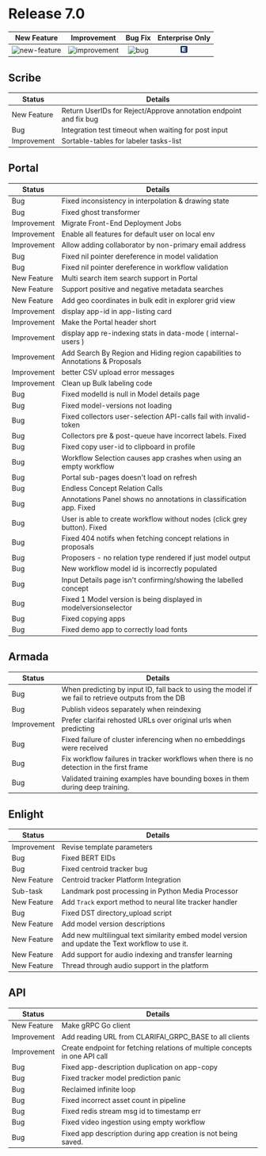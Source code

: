 # Release 7.0

| New Feature | Improvement | Bug Fix | Enterprise Only |
| :---: | :---: | :---: | :---: |
| ![new-feature](../../.gitbook/assets/new_feature%20%281%29.jpg) | ![improvement](../../.gitbook/assets/improvement%20%2819%29%20%281%29%20%2825%29.jpg) | ![bug](../../.gitbook/assets/bug%20%28196%29%20%28452%29%20%284%29%20%2817%29.jpg) | ![enterprise](../../.gitbook/assets/enterprise%20%2818%29%20%2816%29%20%281%29%20%282%29.jpg) |

## Scribe

|Status     |Details                                                          |
|-----------|-----------------------------------------------------------------|
|New Feature|Return UserIDs for Reject/Approve annotation endpoint and fix bug|
|Bug        |Integration test timeout when waiting for post input             |
|Improvement|Sortable-tables for labeler tasks-list                           |

## Portal

|Status     |Details                                                          |
|-----------|-----------------------------------------------------------------|
|Bug        |Fixed inconsistency in interpolation & drawing state             |
|Bug        |Fixed ghost transformer                                          |
|Improvement|Migrate Front-End Deployment Jobs                                |
|Improvement|Enable all features for default user on local env                |
|Improvement|Allow adding collaborator by non-primary email address           |
|Bug        |Fixed nil pointer dereference in model validation                |
|Bug        |Fixed nil pointer dereference in workflow validation             |
|New Feature|Multi search item search support in Portal                       |
|New Feature|Support positive and negative metadata searches                  |
|New Feature|Add geo coordinates in bulk edit in explorer grid view           |
|Improvement|display app-id in app-listing card                               |
|Improvement|Make the Portal header short                                     |
|Improvement|display app re-indexing stats in data-mode ( internal-users )    |
|Improvement|Add Search By Region and Hiding region capabilities to Annotations & Proposals|
|Improvement|better CSV upload error messages                                 |
|Improvement|Clean up Bulk labeling code                                      |
|Bug        |Fixed modelId is null in Model details page                      |
|Bug        |Fixed model-versions not loading                                 |
|Bug        |Fixed collectors user-selection API-calls fail with invalid-token|
|Bug        |Collectors pre & post-queue have incorrect labels. Fixed         |
|Bug        |Fixed copy user-id to clipboard in profile                       |
|Bug        |Workflow Selection causes app crashes when using an empty workflow|
|Bug        |Portal sub-pages doesn't load on refresh                         |
|Bug        |Endless Concept Relation Calls                                   |
|Bug        |Annotations Panel shows no annotations in classification app. Fixed|
|Bug        |User is able to create workflow without nodes (click grey button). Fixed|
|Bug        |Fixed 404 notifs when fetching concept relations in proposals    |
|Bug        |Proposers - no relation type rendered if just model output       |
|Bug        |New workflow model id is incorrectly populated                   |
|Bug        |Input Details page isn't confirming/showing the labelled concept |
|Bug        |Fixed 1 Model version is being displayed in modelversionselector |
|Bug        |Fixed copying apps                                               |
|Bug        |Fixed demo app to correctly load fonts                           |

## Armada

|Status     |Details                                                          |
|-----------|-----------------------------------------------------------------|
|Bug        |When predicting by input ID, fall back to using the model if we fail to retrieve outputs from the DB|
|Bug        |Publish videos separately when reindexing                        |
|Improvement|Prefer clarifai rehosted URLs over original urls when predicting |
|Bug        |Fixed failure of cluster inferencing when no embeddings were received|
|Bug        |Fix workflow failures in tracker workflows when there is no detection in the first frame|
|Bug        |Validated training examples have bounding boxes in them during deep training.|


## Enlight

|Status     |Details                                                          |
|-----------|-----------------------------------------------------------------|
|Improvement|Revise template parameters                                       |
|Bug        |Fixed BERT EIDs                                                  |
|Bug        |Fixed centroid tracker bug                                       |
|New Feature|Centroid tracker Platform Integration                            |
|Sub-task   |Landmark post processing in Python Media Processor                |
|New Feature|Add `Track` export method to neural lite tracker handler         |
|Bug        |Fixed DST directory_upload script                                |
|New Feature|Add model version descriptions                                   |
|New Feature|Add new multilingual text similarity embed model version and update the Text workflow to use it.|
|New Feature|Add support for audio indexing and transfer learning             |
|New Feature|Thread through audio support in the platform                     |


## API

|Status     |Details                                                          |
|-----------|-----------------------------------------------------------------|
|New Feature|Make gRPC Go client                                              |
|Improvement|Add reading URL from CLARIFAI_GRPC_BASE to all clients           |
|Improvement|Create endpoint for fetching relations of multiple concepts in one API call|
|Bug        |Fixed app-description duplication on app-copy                    |
|Bug        |Fixed tracker model prediction panic                             |
|Bug        |Reclaimed infinite loop                                          |
|Bug        |Fixed incorrect asset count in pipeline                          |
|Bug        |Fixed redis stream msg id to timestamp err                       |
|Bug        |Fixed video ingestion using empty workflow                       |
|Bug        |Fixed app description during app creation is not being saved.          |

